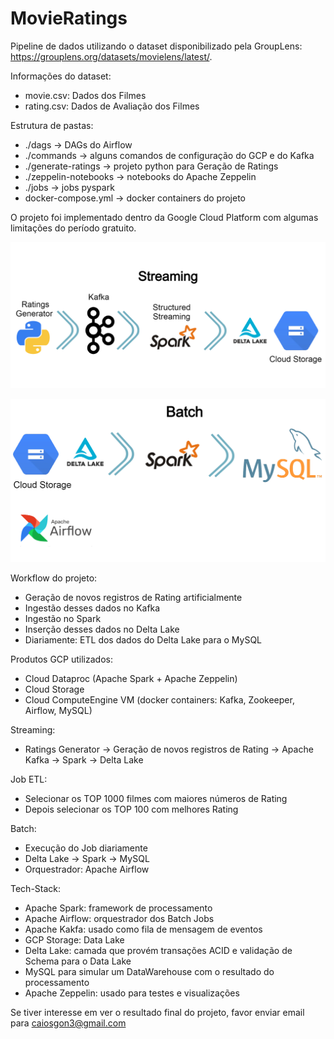 # MovieRatings

Pipeline de dados utilizando o dataset disponibilizado pela GroupLens: https://grouplens.org/datasets/movielens/latest/. 

Informações do dataset:
- movie.csv: Dados dos Filmes
- rating.csv: Dados de Avaliação dos Filmes

Estrutura de pastas:
- ./dags -> DAGs do Airflow
- ./commands -> alguns comandos de configuração do GCP e do Kafka
- ./generate-ratings -> projeto python para Geração de Ratings
- ./zeppelin-notebooks -> notebooks do Apache Zeppelin
- ./jobs -> jobs pyspark
- docker-compose.yml -> docker containers do projeto


O projeto foi implementado dentro da Google Cloud Platform com algumas limitações do período gratuito.

![Streaming](diagrams/Streaming.png)

![Bath](diagrams/Batch.png)

Workflow do projeto:
- Geração de novos registros de Rating artificialmente
- Ingestão desses dados no Kafka
- Ingestão no Spark
- Inserção desses dados no Delta Lake
- Diariamente: ETL dos dados do Delta Lake para o MySQL

Produtos GCP utilizados:
- Cloud Dataproc (Apache Spark + Apache Zeppelin)
- Cloud Storage
- Cloud ComputeEngine VM (docker containers: Kafka, Zookeeper, Airflow, MySQL)

Streaming:
- Ratings Generator -> Geração de novos registros de Rating -> Apache Kafka -> Spark -> Delta Lake

Job ETL:
- Selecionar os TOP 1000 filmes com maiores números de Rating
- Depois selecionar os TOP 100 com melhores Rating

Batch:
- Execução do Job diariamente
- Delta Lake -> Spark -> MySQL
- Orquestrador: Apache Airflow

Tech-Stack:
- Apache Spark: framework de processamento
- Apache Airflow: orquestrador dos Batch Jobs
- Apache Kakfa: usado como fila de mensagem de eventos
- GCP Storage: Data Lake
- Delta Lake: camada que provém transações ACID e validação de Schema para o Data Lake
- MySQL para simular um DataWarehouse com o resultado do processamento
- Apache Zeppelin: usado para testes e visualizações


Se tiver interesse em ver o resultado final do projeto, favor enviar email para caiosgon3@gmail.com
